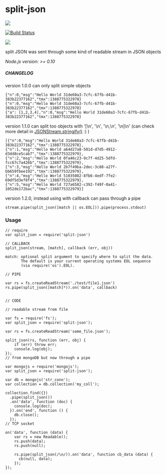 # split-json

<a href="https://nodei.co/npm/split-json/"><img src="https://nodei.co/npm/split-json.png"></a>

[![Build Status](https://travis-ci.org/joaquimserafim/split-json.png?branch=master)](https://travis-ci.org/joaquimserafim/split-json)

<img src="https://david-dm.org/joaquimserafim/split-json.png">

split JSON was sent through some kind of readable stream in JSON objects


*Node.js version: >= 0.10*


##### CHANGELOG
version 1.0.0 can only split simple objects

    {"n":0,"msg":"Hello World 31de60a3-7cfc-67fb-d41b-383b22377162","tmx":1388775322978}
    {"n":0,"msg":"Hello World 31de60a3-7cfc-67fb-d41b-383b22377162","tmx":1388775322978}
    {"a": [1,2,3,4],"n":0,"msg":"Hello World 31de60a3-7cfc-67fb-d41b-383b22377162","tmx":1388775322978}

version 1.1.0 can split too objects with '[\n', '\n', '\n,\n', '\n]\n' (can check more detail in [JSONStream.stringify()](https://npmjs.org/package/JSONStream) :) )

	[{"n":0,"msg":"Hello World 31de60a3-7cfc-67fb-d41b-383b22377162","tmx":1388775322978},
    {"n":1,"msg":"Hello World a64d27a8-501d-d7d5-4912-d3dd8ce5cab7","tmx":1388775322979},
    {"n":2,"msg":"Hello World 0fa46c23-9c7f-4d25-5dfd-fcc67c7a426b","tmx":1388775322979},
    {"n":3,"msg":"Hello World 2b7f49ba-2dec-3c88-a27f-bb659fbee192","tmx":1388775322979},
    {"n":4,"msg":"Hello World 51035082-8fb6-4edf-7fe2-69df5d3ef8f4","tmx":1388775322979},
    {"n":5,"msg":"Hello World 727a6582-c392-f49f-0a41-1052de172bac","tmx":1388775322979}]

version 1.2.0, instead using with callback can pass through a pipe

    stream.pipe(split_json([match || os.EOL])).pipe(process.stdout)


### Usage

    // require
    var split_json = require('split-json')

    // CALLBACK
    split_json(stream, [match], callback (err, obj))

    match: optional split argument to specify where to split the data.
           The default is your current operating systems EOL sequence
           (via require('os').EOL).

    // PIPE

    var rs = fs.createReadStream('./test/file1.json')
    rs.pipe(split_json([match]*)).on('data', callback)


    // CODE

    // readable stream from file

    var fs = require('fs');
    var split_json = require('split-json');

    var rs = fs.createReadStream('some_file.json');

    split_json(rs, function (err, obj) {
        if (err) throw err;
        console.log(obj);
    });
    // from mongoDB but now through a pipe

    var mongojs = require('mongojs');
    var split_json = require('split-json');

    var db = mongojs('str_conn');
    var collection = db.collection('my_coll');

   	collection.find({})
      .pipe(split_json())
      .on('data', function (doc) {
        console.log(doc);
      }).on('end', function () {
        db.close();
      });
    // TCP socket

    on('data', function (data) {
        var rs = new Readable();
        rs.push(data);
        rs.push(null);

        rs.pipe(split_json(/\n/)).on('data', function cb_data (data) {
          cb(null, data);
        });
    });
